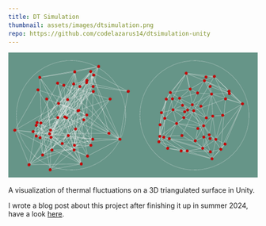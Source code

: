 ```yaml
---
title: DT Simulation
thumbnail: assets/images/dtsimulation.png
repo: https://github.com/codelazarus14/dtsimulation-unity
---
```

![A screenshot of the DT Simulation in action.](../assets/images/dtsim-banner.png)

A visualization of thermal fluctuations on a 3D triangulated surface in Unity.

I wrote a blog post about this project after finishing it up in summer 2024, have a look [here](../blog/2024/07/05/physics-detour/).